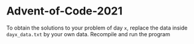 # Advent-of-Code-2021

To obtain the solutions to your problem of day `x`, replace the data inside `dayx_data.txt` by your own data. Recompile and run the program
